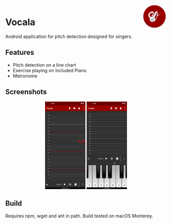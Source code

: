 <img width="15%;" align="right" style="display:block;" src="app/src/main/ic_launcher-web.png"/>

# Vocala
Android application for pitch detection designed for singers.

## Features
* Pitch detection on a line chart
* Exercise playing on included Piano
* Metronome

## Screenshots

<div align="center">
<img width="25%;" src="screenshots/Screenshot_20220813-110437.png" />
<img width="25%;" src="screenshots/Screenshot_20220813-110459.png" />
</div>

## Build

Requires npm, wget and ant in path. Build tested on macOS Monterey.
